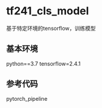 # tf241_cls_model

基于特定环境的tensorflow，训练模型

## 基本环境
python==3.7
tensorflow=2.4.1

## 参考代码
pytorch_pipeline
